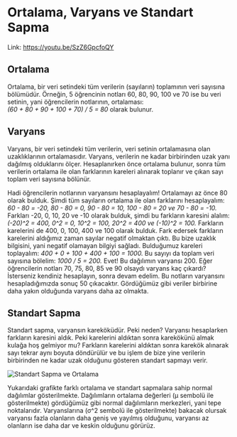 # Ortalama, Varyans ve Standart Sapma

Link: https://youtu.be/SzZ6GpcfoQY

## Ortalama

Ortalama, bir veri setindeki tüm verilerin (sayıların) toplamının veri sayısına bölümüdür. Örneğin, 5 öğrencinin notları 60, 80, 90, 100 ve 70 ise bu veri setinin, yani öğrencilerin notlarının, ortalaması: <br> *(60 + 80 + 90 + 100 + 70) / 5 = 80* olarak bulunur.

## Varyans

Varyans, bir veri setindeki tüm verilerin, veri setinin ortalamasına olan uzaklıklarının ortalamasıdır. Varyans, verilerin ne kadar birbirinden uzak yanı dağılmış olduklarını ölçer. Hesaplanırken önce ortalama bulunur, sonra tüm verilerin ortalama ile olan farklarının kareleri alınarak toplanır ve çıkan sayı toplam veri sayısına bölünür.<br>

Hadi öğrencilerin notlarının varyansını hesaplayalım! Ortalamayı az önce 80 olarak bulduk. Şimdi tüm sayıların ortalama ile olan farklarını hesaplayalım: *60 - 80 = -20, 80 - 80 = 0, 90 - 80 = 10, 100 - 80 = 20 ve 70 - 80 = -10.* Farkları -20, 0, 10, 20 ve -10 olarak bulduk, şimdi bu farkların karesini alalım: *(-20)^2 = 400, 0^2 = 0, 10^2 = 100, 20^2 = 400 ve (-10)^2 = 100.* Farkların karelerini de 400, 0, 100, 400 ve 100 olarak bulduk. Fark edersek farkların karelerini aldığımız zaman sayılar negatif olmaktan çıktı. Bu bize uzaklık bilgisini, yani negatif olamayan bilgiyi sağladı. Bulduğumuz kareleri toplayalım: *400 + 0 + 100 + 400 + 100 = 1000.* Bu sayıyı da toplam veri sayısına bölelim: *1000 / 5 = 200.* Evet! Bu dağılımın varyansı 200. Eğer öğrencilerin notları 70, 75, 80, 85 ve 90 olsaydı varyans kaç çıkardı? İsterseniz kendiniz hesaplayın, sonra devam edelim. Bu notların varyansını hesapladığımızda sonuç 50 çıkacaktır. Gördüğümüz gibi veriler birbirine daha yakın olduğunda varyans daha az olmakta. 

## Standart Sapma

Standart sapma, varyansın kareköküdür. Peki neden? Varyansı hesaplarken farkların karesini aldık. Peki karelerini aldıktan sonra karekökünü almak kulağa hoş gelmiyor mu? Farkların karelerini aldıktan sonra karekök alınarak sayı tekrar aynı boyuta döndürülür ve bu işlem de bize yine verilerin birbirinden ne kadar uzak olduğunu gösteren standart sapmayı verir. <br> 

![Standart Sapma ve Ortalama](https://raw.githubusercontent.com/yigitatesh/taskforce/main/statistics/mean-variance-std/figures/standart_deviation_mean.png)

Yukarıdaki grafikte farklı ortalama ve standart sapmalara sahip normal dağılımlar gösterilmekte. Dağılımların ortalama değerleri (μ sembolü ile gösterilmekte) gördüğümüz gibi normal dağılımların merkezleri, yani tepe noktalarıdır. Varyanslarına (σ^2 sembolü ile gösterilmekte) bakacak olursak varyansı fazla olanların daha geniş ve yayılmış olduğunu, varyansı az olanların ise daha dar ve keskin olduğunu görürüz. 
